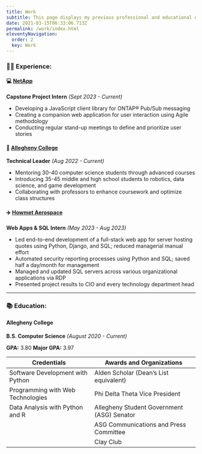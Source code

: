 ```yaml
---
title: Work
subtitle: This page displays my previous professional and educational experiences.
date: 2021-03-15T06:33:06.713Z
permalink: /work/index.html
eleventyNavigation:
  order: 2
  key: Work
---
```

### 👩‍💻 Experience:

#### 💻 [NetApp](https://www.linkedin.com/company/netapp/)

**Capstone Project Intern** *(Sept 2023 - Current)*

* Developing a JavaScript client library for ONTAP® Pub/Sub messaging
* Creating a companion web application for user interaction using Agile methodology
* Conducting regular stand-up meetings to define and prioritize user stories

#### 🏫 [Allegheny College](https://www.cs.allegheny.edu/teaching/technicalleaders/)

**Technical Leader** *(Aug 2022 - Current)*

* Mentoring 30-40 computer science students through advanced courses
* Introducing 35-45 middle and high school students to robotics, data science, and game development
* Collaborating with professors to enhance coursework and optimize class structures

#### ✈️ [Howmet Aerospace](https://www.linkedin.com/company/howmet-aerospace/)

**Web Apps & SQL Intern** *(May 2023 - Aug 2023)*

* Led end-to-end development of a full-stack web app for server hosting quotes using Python, Django, and SQL; reduced managerial manual effort
* Automated security reporting processes using Python and SQL; saved half a day/month for management
* Managed and updated SQL servers across various organizational applications via RDP
* Presented project results to CIO and every technology department head

- - -

### 📚 Education:

#### Allegheny College

**B.S. Computer Science** *(August 2020 - Current)*

**GPA:** 3.80
**Major GPA:** 3.97

|**Credentials**|**Awards and Organizations**|
|---------------|----------------------------|
|Software Development with Python|Alden Scholar (Dean’s List equivalent)|
|Programming with Web Technologies|Phi Delta Theta Vice President|
|Data Analysis with Python and R|Allegheny Student Government (ASG) Senator|
||ASG Communications and Press Committee|
||Clay Club|

